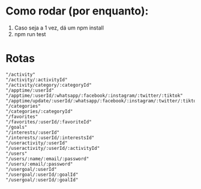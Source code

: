 # Como rodar (por enquanto):
1. Caso seja a 1 vez, dá um npm install
2. npm run test

# Rotas

    "/activity"
    "/activity/:activityId"
    "/activity/category/:categoryId"
    "/apptime/:userId"
    "/apptime/:userId/:whatsapp/:facebook/:instagram/:twitter/:tiktok"
    "/apptime/update/:userId/:whatsapp/:facebook/:instagram/:twitter/:tiktok"
    "/categories"
    "/categories/:categoryId"
    "/favorites"
    "/favorites/:userId/:favoriteId"
    "/goals"
    "/interests/:userId"
    "/interests/:userId/:interestsId"
    "/useractivity/:userId"
    "/useractivity/:userId/:activityId"
    "/users"
    "/users/:name/:email/:password"
    "/users/:email/:password"
    "/usergoal/:userId"
    "/usergoal/:userId/:goalId"
    "/usergoal/:userId/:goalId"